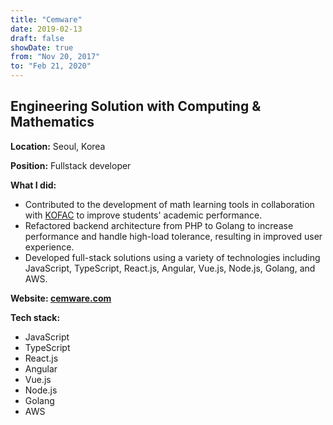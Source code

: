 ```yaml
---
title: "Cemware"
date: 2019-02-13
draft: false
showDate: true
from: "Nov 20, 2017"
to: "Feb 21, 2020"
---
```


## Engineering Solution with Computing & Mathematics

**Location:** Seoul, Korea

**Position:** Fullstack developer

**What I did:**

- Contributed to the development of math learning tools in collaboration with [KOFAC](https://www.kofac.re.kr/main) to improve students' academic performance.
- Refactored backend architecture from PHP to Golang to increase performance and handle high-load tolerance, resulting in improved user experience.
- Developed full-stack solutions using a variety of technologies including JavaScript, TypeScript, React.js, Angular, Vue.js, Node.js, Golang, and AWS.

**Website: [cemware.com](https://cemware.com)**

**Tech stack:**

- JavaScript
- TypeScript
- React.js
- Angular
- Vue.js
- Node.js
- Golang
- AWS
